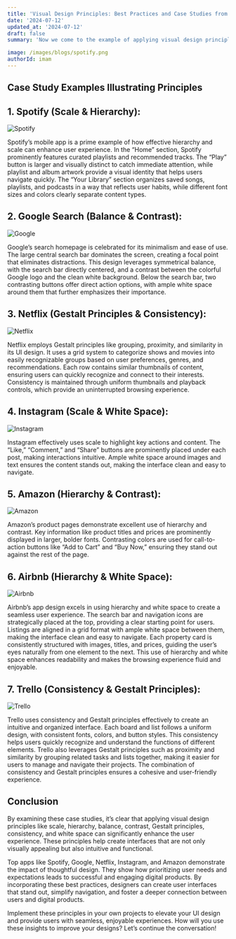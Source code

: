 ```yaml
---
title: 'Visual Design Principles: Best Practices and Case Studies from Top Apps'
date: '2024-07-12'
updated_at: '2024-07-12'
draft: false
summary: 'Now we come to the example of applying visual design principles in UI design, the more we recognize, the more likely we will improve the overall user experience of our design. Here are case study examples that illustrate these principles and some best practices to consider.'

image: /images/blogs/spotify.png
authorId: imam
---
```


## Case Study Examples Illustrating Principles

## 1. Spotify (Scale & Hierarchy):

![Spotify](/images/blogs/spotify.png)

Spotify’s mobile app is a prime example of how effective hierarchy and scale can enhance user experience. In the “Home” section, Spotify prominently features curated playlists and recommended tracks. The “Play” button is larger and visually distinct to catch immediate attention, while playlist and album artwork provide a visual identity that helps users navigate quickly. The “Your Library” section organizes saved songs, playlists, and podcasts in a way that reflects user habits, while different font sizes and colors clearly separate content types.

## 2. Google Search (Balance & Contrast):

![Google](/images/blogs/google_search.png)

Google’s search homepage is celebrated for its minimalism and ease of use. The large central search bar dominates the screen, creating a focal point that eliminates distractions. This design leverages symmetrical balance, with the search bar directly centered, and a contrast between the colorful Google logo and the clean white background. Below the search bar, two contrasting buttons offer direct action options, with ample white space around them that further emphasizes their importance.

## 3. Netflix (Gestalt Principles & Consistency):

![Netflix](/images/blogs/netflix.png)

Netflix employs Gestalt principles like grouping, proximity, and similarity in its UI design. It uses a grid system to categorize shows and movies into easily recognizable groups based on user preferences, genres, and recommendations. Each row contains similar thumbnails of content, ensuring users can quickly recognize and connect to their interests. Consistency is maintained through uniform thumbnails and playback controls, which provide an uninterrupted browsing experience.

## 4. Instagram (Scale & White Space):

![Instagram](/images/blogs/instagram.png)

Instagram effectively uses scale to highlight key actions and content. The “Like,” “Comment,” and “Share” buttons are prominently placed under each post, making interactions intuitive. Ample white space around images and text ensures the content stands out, making the interface clean and easy to navigate.

## 5. Amazon (Hierarchy & Contrast):

![Amazon](/images/blogs/amazon.png)

Amazon’s product pages demonstrate excellent use of hierarchy and contrast. Key information like product titles and prices are prominently displayed in larger, bolder fonts. Contrasting colors are used for call-to-action buttons like “Add to Cart” and “Buy Now,” ensuring they stand out against the rest of the page.

## 6. Airbnb (Hierarchy & White Space):

![Airbnb](/images/blogs/airbnb.png)

Airbnb’s app design excels in using hierarchy and white space to create a seamless user experience. The search bar and navigation icons are strategically placed at the top, providing a clear starting point for users. Listings are aligned in a grid format with ample white space between them, making the interface clean and easy to navigate. Each property card is consistently structured with images, titles, and prices, guiding the user’s eyes naturally from one element to the next. This use of hierarchy and white space enhances readability and makes the browsing experience fluid and enjoyable.

## 7. Trello (Consistency & Gestalt Principles):

![Trello](/images/blogs/trello.png)

Trello uses consistency and Gestalt principles effectively to create an intuitive and organized interface. Each board and list follows a uniform design, with consistent fonts, colors, and button styles. This consistency helps users quickly recognize and understand the functions of different elements. Trello also leverages Gestalt principles such as proximity and similarity by grouping related tasks and lists together, making it easier for users to manage and navigate their projects. The combination of consistency and Gestalt principles ensures a cohesive and user-friendly experience.

## Conclusion

By examining these case studies, it’s clear that applying visual design principles like scale, hierarchy, balance, contrast, Gestalt principles, consistency, and white space can significantly enhance the user experience. These principles help create interfaces that are not only visually appealing but also intuitive and functional.

Top apps like Spotify, Google, Netflix, Instagram, and Amazon demonstrate the impact of thoughtful design. They show how prioritizing user needs and expectations leads to successful and engaging digital products. By incorporating these best practices, designers can create user interfaces that stand out, simplify navigation, and foster a deeper connection between users and digital products.

Implement these principles in your own projects to elevate your UI design and provide users with seamless, enjoyable experiences. How will you use these insights to improve your designs? Let’s continue the conversation!
